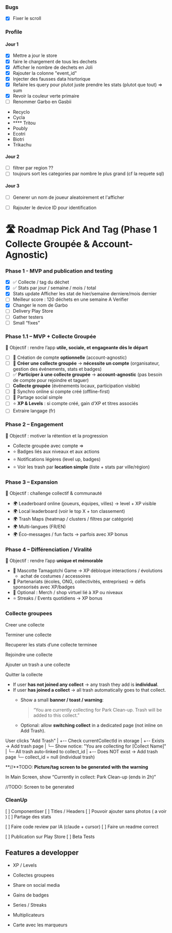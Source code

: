 ### Bugs


- [X] Fixer le scroll



### Profile

#### Jour 1

- [X] Mettre a jour le store
- [X] faire le chargement de tous les dechets
- [X] Afficher le nombre de dechets en Joli
- [X] Rajouter la colonne "event_id"
- [X] Injecter des fausses data hisrtorique
- [X] Refaire les query pour plutot juste prendre les stats (plutot que tout) ⇒ sum
- [X] Revoir la couleur verte primaire
- [ ] Renommer Garbo en Gasbii
- Recyclo
- Cycla
- **** Tritou 
- Poubly
- Ecotri
- Biotri
- Trikachu


#### Jour 2 

- [ ]  filtrer par region ??
- [ ]  toujours sort les categories par nombre le plus grand (cf la requete sql)

#### Jour 3

- [ ] Generer un nom de joueur aleatoirement et l'afficher
- [ ] Rajouter le device ID pour identification


# 🛣️ Roadmap Pick And Tag (Phase 1 Collecte Groupée & Account-Agnostic)

### **Phase 1 - MVP and publication and testing**

- [X]  ✅ Collecte / tag du déchet
- [X]  ✅ Stats par jour / semaine / mois / total
- [X]  Stats update
Afficher les stat de hier/semaine derniere/mois dernier
- [ ] Meilleur score : 120 déchets en une semaine
A Verifier 
- [X]  Changer le nom de Garbo
- [ ]  Delivery Play Store
- [ ]  Gather testers
- [ ]  Small “fixes”

### **Phase 1.1 – MVP + Collecte Groupée**

🎯 Objectif : rendre l’app **utile, sociale, et engageante dès le départ**

- [ ]  🔑 Création de compte **optionnelle** (account-agnostic)
- [ ]  🔑 **Créer une collecte groupée** → **nécessite un compte** (organisateur, gestion des événements, stats et badges)
- [ ]  ✅ **Participer à une collecte groupée** → **account-agnostic** (pas besoin de compte pour rejoindre et taguer)
- [ ]  **Collecte groupée** (événements locaux, participation visible)
- [ ]  🔑 Synchro online si compte créé (offline-first)
- [ ]  🔑 Partage social simple
- [ ]  ⭐ **XP & Levels** : si compte créé, gain d’XP et titres associés
- [ ]  Extraire langage (fr)

### **Phase 2 – Engagement**

🎯 Objectif : motiver la rétention et la progression

- Collecte groupée avec compte ⇒
- ⭐ Badges liés aux niveaux et aux actions
- ⭐ Notifications légères (level up, badges)
- ⭐ Voir les trash par **location simple** (liste + stats par ville/région)

### **Phase 3 – Expansion**

🎯 Objectif : challenge collectif & communauté

- 🌍 Leaderboard online (joueurs, équipes, villes) → level + XP visible
- 🌍 Local leaderboard (voir le top X + ton classement)
- 🌍 Trash Maps (heatmap / clusters / filtres par catégorie)
- 🌍 Multi-langues (FR/EN)
- 🌍 Éco-messages / fun facts → parfois avec XP bonus

### **Phase 4 – Différenciation / Viralité**

🎯 Objectif : rendre l’app **unique et mémorable**

- 🐾 Mascotte Tamagotchi Game → XP débloque interactions / évolutions
    - achat de costumes / accessoires
- 🐾 Partenariats (écoles, ONG, collectivités, entreprises) → défis sponsorisés avec XP/badges
- 🐾 Optional : Merch / shop virtuel lié à XP ou niveaux
- ⭐ Streaks / Events quotidiens → XP bonus




#### 

### Collecte groupees

Creer une collecte

Terminer une collecte

Recuperer les stats d’une collecte terminee

Rejoindre une collecte

Ajouter un trash a une collecte

Quitter la collecte

- If user **has not joined any collect** → any trash they add is **individual**.
- If user **has joined a collect** → all trash automatically goes to that collect.
    - Show a small **banner / toast / warning**:
        
        > “You are currently collecting for Park Clean-up. Trash will be added to this collect.”
        > 
    - Optional: allow **switching collect** in a dedicated page (not inline on Add Trash).

User clicks "Add Trash"
|
+-- Check currentCollectId in storage
|
+-- Exists → Add trash page
|     └─ Show notice: "You are collecting for [Collect Name]"
|     └─ All trash auto-linked to collect_id
|
+-- Does NOT exist → Add trash page
└─ collect_id = null (individual trash)

**//**TODO: **Picture/tag screen to be generated with the warning**

In Main Screen, show “Currently in collect: Park Clean-up (ends in 2h)”

//TODO: Screen to be generated


### CleanUp 

[ ] Componentiser
 [ ] Titles / Headers 
[ ] Pouvoir ajouter sans photos ( a voir )
[ ] Partage des stats

[ ] Faire code review par IA (claude + cursor)
[ ] Faire un readme correct

[ ] Publication sur Play Store
[ ] Beta Tests




## Features a developper

- XP / Levels
- Collectes groupees

- Share on social media 
- Gains de badges
- Series / Streaks 
- Multiplicateurs


- Carte avec les marqueurs
